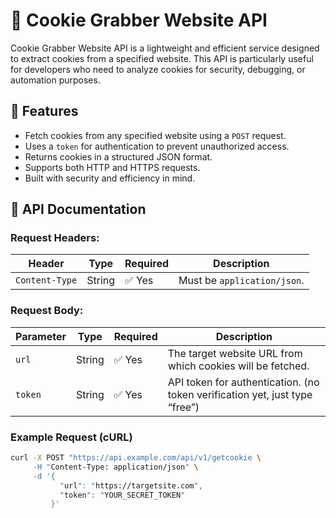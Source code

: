 # 🍪 Cookie Grabber Website API

Cookie Grabber Website API is a lightweight and efficient service designed to extract cookies from a specified website. This API is particularly useful for developers who need to analyze cookies for security, debugging, or automation purposes.

## 📌 Features

- Fetch cookies from any specified website using a `POST` request.
- Uses a `token` for authentication to prevent unauthorized access.
- Returns cookies in a structured JSON format.
- Supports both HTTP and HTTPS requests.
- Built with security and efficiency in mind.

## 📜 API Documentation


### **Request Headers:**
| Header       | Type   | Required | Description                      |
|-------------|--------|----------|----------------------------------|
| `Content-Type` | String | ✅ Yes   | Must be `application/json`.  |


### **Request Body:**
| Parameter | Type   | Required | Description |
|-----------|--------|----------|-------------|
| `url`     | String | ✅ Yes   | The target website URL from which cookies will be fetched. |
| `token`   | String | ✅ Yes   | API token for authentication. (no token verification yet, just type “free”) |

### **Example Request (cURL)**

```bash
curl -X POST "https://api.example.com/api/v1/getcookie \
     -H "Content-Type: application/json" \
     -d '{
           "url": "https://targetsite.com",
           "token": "YOUR_SECRET_TOKEN"
         }'
